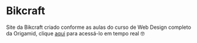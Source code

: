 # Bikcraft
Site da Bikcraft criado conforme as aulas do curso de Web Design completo da Origamid, clique [aqui](http://bikcraft.com/) para acessá-lo em tempo real 🤓

